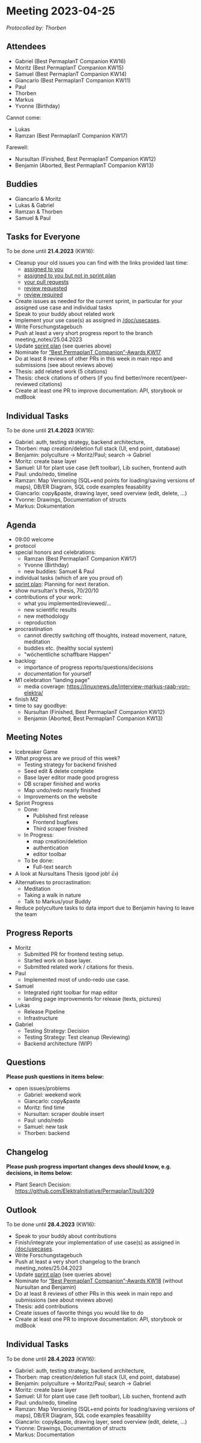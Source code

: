 # Meeting 2023-04-25

_Protocolled by: Thorben_

## Attendees

- Gabriel (Best PermaplanT Companion KW16)
- Moritz (Best PermaplanT Companion KW15)
- Samuel (Best PermaplanT Companion KW14)
- Giancarlo (Best PermaplanT Companion KW11)
- Paul
- Thorben
- Markus
- Yvonne (Birthday)

Cannot come:

- Lukas
- Ramzan (Best PermaplanT Companion KW17)

Farewell:

- Nursultan (Finished, Best PermaplanT Companion KW12)
- Benjamin (Aborted, Best PermaplanT Companion KW13)

## Buddies

- Giancarlo & Moritz
- Lukas & Gabriel
- Ramzan & Thorben
- Samuel & Paul

## Tasks for Everyone

To be done until **21.4.2023** (KW16):

- Cleanup your old issues you can find with the links provided last time:
  - [assigned to you](https://github.com/ElektraInitiative/PermaplanT/issues?q=is%3Aopen+assignee%3A%40me)
  - [assigned to you but not in sprint plan](https://github.com/ElektraInitiative/PermaplanT/issues?q=is%3Aopen+assignee%3A%40me+no:project)
  - [your pull requests](https://github.com/ElektraInitiative/PermaplanT/pulls/@me)
  - [review requested](https://github.com/ElektraInitiative/PermaplanT/pulls/review-requested/@me)
  - [review required](https://github.com/ElektraInitiative/PermaplanT/pulls?q=is%3Apr+review%3Arequired+is%3Aopen+)
- Create issues as needed for the current sprint, in particular for your assigned use case and individual tasks
- Speak to your buddy about related work
- Implement your use case(s) as assigned in [/doc/usecases](../usecases).
- Write Forschungstagebuch
- Push at least a very short progress report to the branch meeting_notes/25.04.2023
- Update [sprint plan](https://github.com/orgs/ElektraInitiative/projects/4/) (see queries above)
- Nominate for [“Best PermaplanT Companion”-Awards KW17](https://nextcloud.markus-raab.org/nextcloud/index.php/apps/polls/vote/14)
- Do at least 8 reviews of other PRs in this week in main repo and submissions (see about reviews above)
- Thesis: add related work (5 citations)
- Thesis: check citations of others (if you find better/more recent/peer-reviewed citations)
- Create at least one PR to improve documentation: API, storybook or mdBook

## Individual Tasks

To be done until **21.4.2023** (KW16):

- Gabriel: auth, testing strategy, backend architecture,
- Thorben: map creation/deletion full stack (UI, end point, database)
- Benjamin: polyculture -> Moritz/Paul; search -> Gabriel
- Moritz: create base layer
- Samuel: UI for plant use case (left toolbar), Lib suchen, frontend auth
- Paul: undo/redo, timeline
- Ramzan: Map Versioning (SQL+end points for loading/saving versions of maps), DB/ER Diagram, SQL code examples feasability
- Giancarlo: copy&paste, drawing layer, seed overview (edit, delete, ...)
- Yvonne: Drawings, Documentation of structs
- Markus: Dokumentation

## Agenda

- 09:00 welcome
- protocol
- special honors and celebrations:
  - Ramzan (Best PermaplanT Companion KW17)
  - Yvonne (Birthday)
  - new buddies: Samuel & Paul
- individual tasks (which of are you proud of)
- [sprint plan](https://github.com/orgs/ElektraInitiative/projects/4/): Planning for next iteration.
- show nursultan's thesis, 70/20/10
- contributions of your work:
  - what you implemented/reviewed/...
  - new scientific results
  - new methodology
  - reproduction
- procrastination
  - cannot directly switching off thoughts, instead movement, nature, meditation
  - buddies etc. (healthy social system)
  - "wöchentliche schaffbare Happen"
- backlog:
  - importance of progress reports/questions/decisions
  - documentation for yourself
- M1 celebration "landing page"
  - media coverage: https://linuxnews.de/interview-markus-raab-von-elektra/
- finish M2
- time to say goodbye:
  - Nursultan (Finished, Best PermaplanT Companion KW12)
  - Benjamin (Aborted, Best PermaplanT Companion KW13)

## Meeting Notes

- Icebreaker Game
- What progress are we proud of this week?
  - Testing strategy for backend finished
  - Seed edit & delete complete
  - Base layer editor made good progress
  - DB scraper finished and works
  - Map undo/redo nearly finished
  - Improvements on the website
- Sprint Progress
  - Done:
    - Published first release
    - Frontend bugfixes
    - Third scraper finished
  - In Progress:
    - map creation/deletion
    - authentication
    - editor toolbar
  - To be done:
    - Full-text search
- A look at Nursultans Thesis (good job! 👍)
- Alternatives to procrastination:
  - Meditation
  - Taking a walk in nature
  - Talk to Markus/your Buddy
- Reduce polyculture tasks to data import due to Benjamin having to leave the team

## Progress Reports

- Moritz
  - Submitted PR for frontend testing setup.
  - Started work on base layer.
  - Submitted related work / citations for thesis.
- Paul
  - Implemented most of undo-redo use case.
- Samuel
  - Integrated right toolbar for map editor
  - landing page improvements for release (texts, pictures)
- Lukas
  - Release Pipeline
  - Infrastructure
- Gabriel
  - Testing Strategy: Decision
  - Testing Strategy: Test cleanup (Reviewing)
  - Backend architecture (WIP)

## Questions

**Please push questions in items below:**

- open issues/problems
  - Gabriel: weekend work
  - Giancarlo: copy&paste
  - Moritz: find time
  - Nursultan: scraper double insert
  - Paul: undo/redo
  - Samuel: new task
  - Thorben: backend

## Changelog

**Please push progress important changes devs should know, e.g. decisions, in items below:**

- Plant Search Decision: https://github.com/ElektraInitiative/PermaplanT/pull/309

## Outlook

To be done until **28.4.2023** (KW16):

- Speak to your buddy about contributions
- Finish/integrate your implementation of use case(s) as assigned in [/doc/usecases](../usecases).
- Write Forschungstagebuch
- Push at least a very short changelog to the branch meeting_notes/25.04.2023
- Update [sprint plan](https://github.com/orgs/ElektraInitiative/projects/4/) (see queries above)
- Nominate for [“Best PermaplanT Companion”-Awards KW18](https://nextcloud.markus-raab.org/nextcloud/index.php/apps/polls/vote/15) (without Nursultan and Benjamin)
- Do at least 8 reviews of other PRs in this week in main repo and submissions (see about reviews above)
- Thesis: add contributions
- Create issues of favorite things you would like to do
- Create at least one PR to improve documentation: API, storybook or mdBook

## Individual Tasks

To be done until **28.4.2023** (KW16):

- Gabriel: auth, testing strategy, backend architecture,
- Thorben: map creation/deletion full stack (UI, end point, database)
- Benjamin: polyculture -> Moritz/Paul; search -> Gabriel
- Moritz: create base layer
- Samuel: UI for plant use case (left toolbar), Lib suchen, frontend auth
- Paul: undo/redo, timeline
- Ramzan: Map Versioning (SQL+end points for loading/saving versions of maps), DB/ER Diagram, SQL code examples feasability
- Giancarlo: copy&paste, drawing layer, seed overview (edit, delete, ...)
- Yvonne: Drawings, Documentation of structs
- Markus: Documentation
